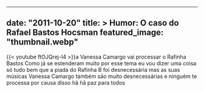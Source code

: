 
---
date: "2011-10-20"
title: > 
    Humor: O caso do Rafael Bastos Hocsman
featured_image: "thumbnail.webp"
---
{{< youtube ftOJQrej-I4 >}}a Vanessa Camargo vai processar o
Rafinha Bastos Como já se estenderam
muito por esse tema eu vou dizer uma
coisa só tudo bem que a piada do Rafinha
B foi desnecessária mas as suas músicas
Vanessa Camargo também são muito
desnecessárias e ninguém te processa por
causa disso hã hã paz para todos